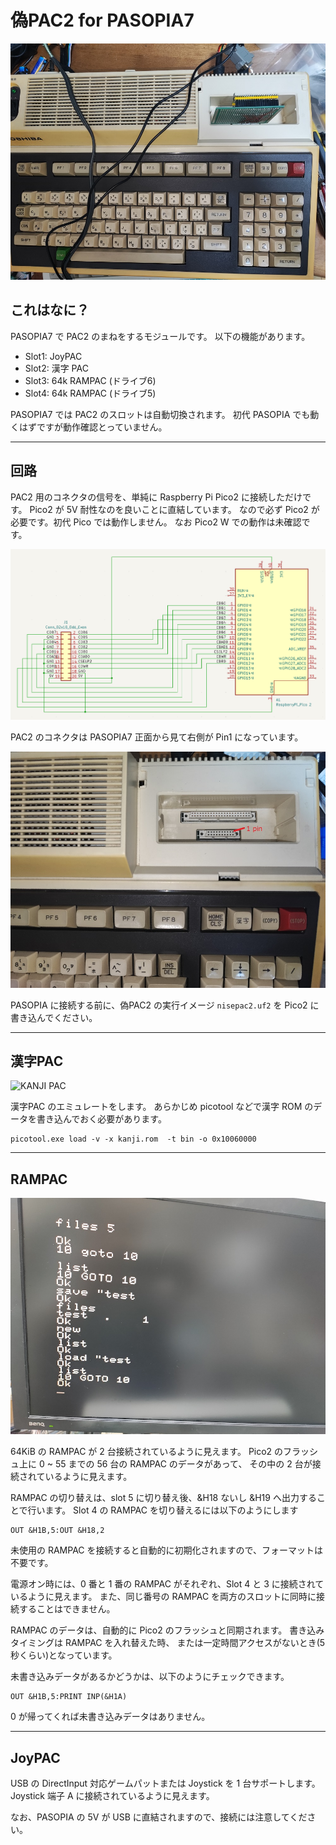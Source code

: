 # 偽PAC2 for PASOPIA7

![nisepac2 on PASOPIA7](/pictures/onpasopia.jpg)

## これはなに？

PASOPIA7 で PAC2 のまねをするモジュールです。
以下の機能があります。

- Slot1: JoyPAC
- Slot2: 漢字 PAC
- Slot3: 64k RAMPAC (ドライブ6)
- Slot4: 64k RAMPAC (ドライブ5)

PASOPIA7 では PAC2 のスロットは自動切換されます。
初代 PASOPIA でも動くはずですが動作確認とっていません。

---
## 回路

PAC2 用のコネクタの信号を、単純に Raspberry Pi Pico2 に接続しただけです。
Pico2 が 5V 耐性なのを良いことに直結しています。
なので必ず Pico2 が必要です。初代 Pico では動作しません。
なお Pico2 W での動作は未確認です。

![Schematics](/pictures/schematics.png)

PAC2 のコネクタは PASOPIA7 正面から見て右側が Pin1 になっています。

![PAC2 Connector](/pictures/pac2connector.jpg)

PASOPIA に接続する前に、偽PAC2 の実行イメージ `nisepac2.uf2` を Pico2 に書き込んでください。

---
## 漢字PAC

![KANJI PAC](/pictures/kanji.jpg)

漢字PAC のエミュレートをします。
あらかじめ picotool などで漢字 ROM のデータを書き込んでおく必要があります。

```
picotool.exe load -v -x kanji.rom  -t bin -o 0x10060000
```

---
## RAMPAC

![RAMPAC](/pictures/rampac.jpg)

64KiB の RAMPAC が 2 台接続されているように見えます。
Pico2 のフラッシュ上に 0 ~ 55 までの 56 台の RAMPAC のデータがあって、
その中の 2 台が接続されているように見えます。

RAMPAC の切り替えは、slot 5 に切り替え後、&H18 ないし &H19 へ出力することで行います。
Slot 4 の RAMPAC を切り替えるには以下のようにします

```
OUT &H1B,5:OUT &H18,2
```

未使用の RAMPAC を接続すると自動的に初期化されますので、フォーマットは不要です。

電源オン時には、0 番と 1 番の RAMPAC がそれぞれ、Slot 4 と 3 に接続されているように見えます。
また、同じ番号の RAMPAC を両方のスロットに同時に接続することはできません。

RAMPAC のデータは、自動的に Pico2 のフラッシュと同期されます。
書き込みタイミングは RAMPAC を入れ替えた時、
または一定時間アクセスがないとき(5秒くらい)となっています。

未書き込みデータがあるかどうかは、以下のようにチェックできます。

```
OUT &H1B,5:PRINT INP(&H1A)
```

0 が帰ってくれば未書き込みデータはありません。

---
## JoyPAC

USB の DirectInput 対応ゲームパットまたは Joystick を 1 台サポートします。
Joystick 端子 A に接続されているように見えます。

なお、PASOPIA の 5V が USB に直結されますので、接続には注意してください。

